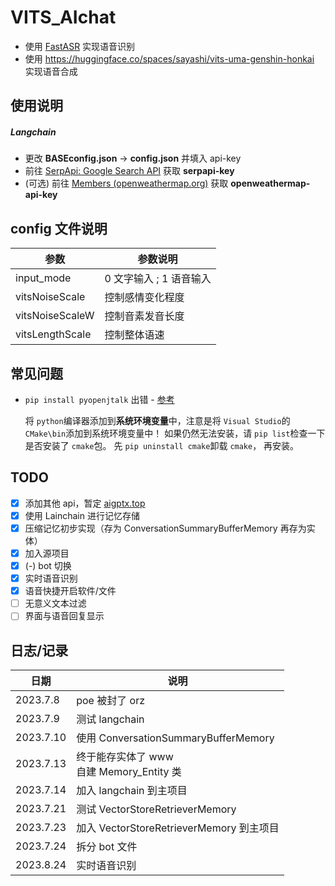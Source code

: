 # VITS_AIchat

- 使用 [FastASR](https://github.com/chenkui164/FastASR) 实现语音识别
- 使用 https://huggingface.co/spaces/sayashi/vits-uma-genshin-honkai 实现语音合成

## 使用说明

##### Langchain

- 更改 **BASEconfig.json** -> **config.json** 并填入 api-key
- 前往 [SerpApi: Google Search API](https://serpapi.com/) 获取 **serpapi-key**
- (可选) 前往 [Members (openweathermap.org)](https://home.openweathermap.org/api_keys) 获取 **openweathermap-api-key**

## config 文件说明

| 参数            | 参数说明                |
| --------------- | ----------------------- |
| input_mode      | 0 文字输入 ; 1 语音输入 |
| vitsNoiseScale  | 控制感情变化程度        |
| vitsNoiseScaleW | 控制音素发音长度        |
| vitsLengthScale | 控制整体语速            |

## 常见问题

- `pip install pyopenjtalk` 出错 - [参考](https://blog.csdn.net/ky1in93/article/details/129698278)

  将 `python`编译器添加到**系统环境变量**中，注意是将 `Visual Studio`的 `CMake\bin`添加到系统环境变量中！
  如果仍然无法安装，请 `pip list`检查一下是否安装了 `cmake`包。
  先 `pip uninstall cmake`卸载 `cmake`， 再安装。

## TODO

- [x] 添加其他 api，暂定 [aigptx.top](https://aigptx.top?aff=IfyQEDPv)
- [x] 使用 Lainchain 进行记忆存储
- [x] 压缩记忆初步实现（存为 ConversationSummaryBufferMemory 再存为实体）
- [x] 加入源项目
- [x] (-) bot 切换
- [x] 实时语音识别
- [x] 语音快捷开启软件/文件
- [ ] 无意义文本过滤
- [ ] 界面与语音回复显示

## 日志/记录

| 日期      | 说明                                          |
| --------- | --------------------------------------------- |
| 2023.7.8  | poe 被封了 orz                                |
| 2023.7.9  | 测试 langchain                                |
| 2023.7.10 | 使用 ConversationSummaryBufferMemory          |
| 2023.7.13 | 终于能存实体了 www<br />自建 Memory_Entity 类 |
| 2023.7.14 | 加入 langchain 到主项目                       |
| 2023.7.21 | 测试 VectorStoreRetrieverMemory               |
| 2023.7.23 | 加入 VectorStoreRetrieverMemory 到主项目      |
| 2023.7.24 | 拆分 bot 文件                                 |
| 2023.8.24 | 实时语音识别                                  |
